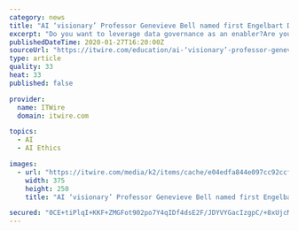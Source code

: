 ```yaml
---
category: news
title: "AI ‘visionary’ Professor Genevieve Bell named first Engelbart Distinguished Fellow"
excerpt: "Do you want to leverage data governance as an enabler?Are you working at driving AI/ML implementation? Want to stay abreast of data privacy and AI ethics requirements? Are you working hard to push predictive analytics to the limits? With so much to keep on top of in such a rapidly changing technology space, collaboration is key to success."
publishedDateTime: 2020-01-27T16:20:00Z
sourceUrl: "https://itwire.com/education/ai-‘visionary’-professor-genevieve-bell-named-first-engelbart-distinguished-fellow.html"
type: article
quality: 33
heat: 33
published: false

provider:
  name: ITWire
  domain: itwire.com

topics:
  - AI
  - AI Ethics

images:
  - url: "https://itwire.com/media/k2/items/cache/e04edfa844e097cc92ccfb667a368006_M.jpg"
    width: 375
    height: 250
    title: "AI ‘visionary’ Professor Genevieve Bell named first Engelbart Distinguished Fellow"

secured: "0CE+tiPlqI+KKF+ZMGFot902po7Y4qIDf4dsE2F/JDYVYGacIzgpC/+8xUjcM2OE8L94DcKOeKkTwoP4m+KOjJPa0BoII2X2YwX+wddGE7DC3QrXDTLXr0hupXU6U4umXGopbqJ8Vx+GQ66hH/BQLzbs8q+Gt4bCh57tguffoaT+dMmZ+9V0ovHDloRVP24wWc1BlsX3TwhXj6ggXRhKXKZvsz0avGBq2np1FlyZuT1+4y32mvezd1g9oUsZfGpkWJdtktChV/87DxmsBmfQXZ8H8xrx+UKrlpT0XSB7HW0/08zowmo2U6aiHtdwRiEr58M0CkEXRwcqAb1QSTsxgtjVlYrc/FbNLczW317TgBEEGTq85Dd2kGqMJREGNNBgWqPbEmcc2epr2+rphbEtxz09CdMYZZ0GwZVG53Z0Tit5LTzI3eA+K+xZXAu0rtsykNHVwklJmBZTxMX14ujyTIV+y6iUc9ANvYhPMxOthd8=;5pYpzAoqQbJiOTcFkkReiA=="
---
```


